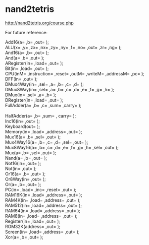 # nand2tetris

http://nand2tetris.org/course.php

For future reference:

  Add16(a= ,b= ,out= );  <br />
  ALU(x= ,y= ,zx= ,nx= ,zy= ,ny= ,f= ,no= ,out= ,zr= ,ng= ); <br />
  And16(a= ,b= ,out= ); <br />
  And(a= ,b= ,out= ); <br />
  ARegister(in= ,load= ,out= ); <br /> 
  Bit(in= ,load= ,out= ); <br />
  CPU(inM= ,instruction= ,reset= ,outM= ,writeM= ,addressM= ,pc= ); <br /> 
  DFF(in= ,out= ); <br />
  DMux4Way(in= ,sel= ,a= ,b= ,c= ,d= ); <br /> 
  DMux8Way(in= ,sel= ,a= ,b= ,c= ,d= ,e= ,f= ,g= ,h= ); <br />
  DMux(in= ,sel= ,a= ,b= ); <br />
  DRegister(in= ,load= ,out= ); <br />
  FullAdder(a= ,b= ,c= ,sum= ,carry= ); <br />  
  HalfAdder(a= ,b= ,sum= , carry= ); <br />
  Inc16(in= ,out= ); <br />
  Keyboard(out= ); <br />
  Memory(in= ,load= ,address= ,out= ); <br /> 
  Mux16(a= ,b= ,sel= ,out= ); <br />
  Mux4Way16(a= ,b= ,c= ,d= ,sel= ,out= ); <br />
  Mux8Way16(a= ,b= ,c= ,d= ,e= ,f= ,g= ,h= ,sel= ,out= ); <br />
  Mux(a= ,b= ,sel= ,out= ); <br />
  Nand(a= ,b= ,out= ); <br />
  Not16(in= ,out= ); <br />
  Not(in= ,out= ); <br />
  Or16(a= ,b= ,out= ); <br />
  Or8Way(in= ,out= ); <br />
  Or(a= ,b= ,out= ); <br />
  PC(in= ,load= ,inc= ,reset= ,out= ); <br />
  RAM16K(in= ,load= ,address= ,out= ); <br />
  RAM4K(in= ,load= ,address= ,out= ); <br />
  RAM512(in= ,load= ,address= ,out= ); <br />
  RAM64(in= ,load= ,address= ,out= ); <br />
  RAM8(in= ,load= ,address= ,out= ); <br />
  Register(in= ,load= ,out= ); <br />
  ROM32K(address= ,out= ); <br />
  Screen(in= ,load= ,address= ,out= ); <br />
  Xor(a= ,b= ,out= ); <br />
